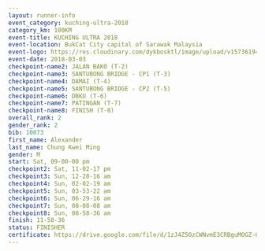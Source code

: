```yaml
--- 
layout: runner-info 
event_category: kuching-ultra-2018 
category_km: 100KM 
event-title: KUCHING ULTRA 2018 
event-location: BukCat City capital of Sarawak Malaysia 
event-logo: https://res.cloudinary.com/dykbosktl/image/upload/v1573619473/Logo/kuching-ultra-2018-logo_tlpvm5.png 
event-date: 2018-03-03 
checkpoint-name2: JALAN BAKO (T-2) 
checkpoint-name3: SANTUBONG BRIDGE - CP1 (T-3) 
checkpoint-name4: DAMAI (T-4) 
checkpoint-name5: SANTUBONG BRIDGE - CP2 (T-5) 
checkpoint-name6: DBKU (T-6) 
checkpoint-name7: PATINGAN (T-7) 
checkpoint-name8: FINISH (T-8) 
overall_rank: 2
gender_rank: 2
bib: 10073
first_name: Alexander
last_name: Chung Kwei Ming
gender: M
start: Sat, 09-00-00 pm
checkpoint2: Sat, 11-02-17 pm
checkpoint3: Sun, 12-28-16 am
checkpoint4: Sun, 02-02-19 am
checkpoint5: Sun, 03-53-22 am
checkpoint6: Sun, 06-29-16 am
checkpoint7: Sun, 08-08-08 am
checkpoint8: Sun, 08-58-36 am
finish: 11-58-36
status: FINISHER
certificate: https://drive.google.com/file/d/1zJ4Z5OzCWNvmE3CRBguMOGZ-O9OvdPAK/view?usp=sharing
--- 
```

